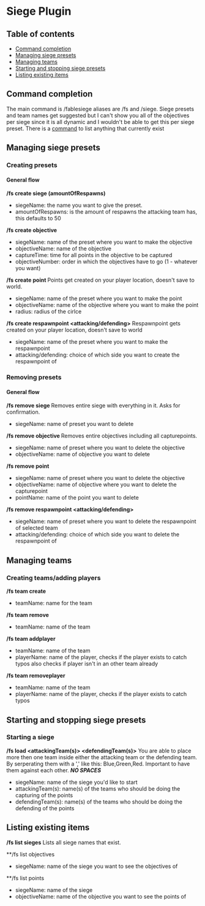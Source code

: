 # Siege Plugin
## Table of contents

- [Command completion](#command-completion)
- [Managing siege presets](#managing-siege-presets)
- [Managing teams](#managing-teams)
- [Starting and stopping siege presets](#starting-and-stopping)
- [Listing existing items](#listing-existing-items)

## Command completion

The main command is /fablesiege aliases are /fs and /siege.
Siege presets and team names get suggested but I can't show you all of the objectives per siege since it is all dynamic and I wouldn't be able to get this per siege preset. There is a [command](#listing-existing-items) to list anything that currently exist 

## Managing siege presets
### Creating presets
#### General flow

**/fs create siege <siegeName> (amountOfRespawns)**
-   siegeName: the name you want to give the preset.
-   amountOfRespawns: is the amount of respawns the attacking team has, this defaults to 50

**/fs create objective <siegeName> <objectiveName> <captureTime> <objectiveNumber>**
-   siegeName: name of the preset where you want to make the objective
-   objectiveName: name of the objective 
-   captureTime: time for all points in the objective to be captured
-   objectiveNumber: order in which the objectives have to go (1 - whatever you want)

**/fs create point <siegeName> <objectiveName> <pointName> <radius>**
Points get created on your player location, doesn't save to world.
-   siegeName: name of the preset where you want to make the point
-   objectiveName: name of the objective where you want to make the point
-   radius: radius of the cirlce

**/fs create respawnpoint <siege> <attacking/defending>**
Respawnpoint gets created on your player location, doesn't save to world
-   siegeName: name of the preset where you want to make the respawnpoint
-   attacking/defending: choice of which side you want to create the respawnpoint of

### Removing presets
#### General flow

**/fs remove siege <siegeName>**
Removes entire siege with everything in it. Asks for confirmation.
-   siegeName: name of preset you want to delete

**/fs remove objective <siegeName> <objectiveName>**
Removes entire objectives including all capturepoints.
-   siegeName: name of preset where you want to delete the objective
-   objectiveName: name of objective you want to delete

**/fs remove point <siegeName> <objectiveName> <pointName>**
-   siegeName: name of preset where you want to delete the objective
-   objectiveName: name of objective where you want to delete the capturepoint
-   pointName: name of the point you want to delete

**/fs remove respawnpoint <siegeName> <attacking/defending>**
-   siegeName: name of preset where you want to delete the respawnpoint of selected team
-   attacking/defending: choice of which side you want to delete the respawnpoint of

## Managing teams
### Creating teams/adding players

**/fs team create <teamName>**
-   teamName: name for the team

**/fs team remove <teamName>**
-   teamName: name of the team

**/fs team addplayer <teamName> <playerName>**
-   teamName: name of the team
-   playerName: name of the player, checks if the player exists to catch typos also checks if player isn't in an other team already

**/fs team removeplayer <teamName> <playerName>**
-   teamName: name of the team
-   playerName: name of the player, checks if the player exists to catch typos

## Starting and stopping siege presets
### Starting a siege

**/fs load <siegeName> <attackingTeam(s)> <defendingTeam(s)>**
You are able to place more then one team inside either the attacking team or the defending team. By serperating them with a ',' like this: Blue,Green,Red. Important to have them against each other. ***NO SPACES***
-   siegeName: name of the siege you'd like to start 
-   attackingTeam(s): name(s) of the teams who should be doing the capturing of the points
-   defendingTeam(s): name(s) of the teams who should be doing the defending of the points

## Listing existing items

**/fs list sieges**
Lists all siege names that exist.

**/fs list objectives <siegeName>
-   siegeName: name of the siege you want to see the objectives of

**/fs list points <siegeName> <objectiveName>
-   siegeName: name of the siege
-   objectiveName: name of the objective you want to see the points of

  


    
















